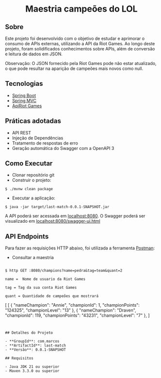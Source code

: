 
<h1 align="center">
  Maestria campeões do LOL
</h1>

## Sobre
Este projeto foi desenvolvido com o objetivo de estudar e aprimorar o consumo de APIs externas, utilizando a API da Riot Games. Ao longo deste projeto, foram solidificados conhecimentos sobre APIs, além de conversão e leitura de dados em JSON.

Observação: O JSON fornecido pela Riot Games pode não estar atualizado, o que pode resultar na aparição de campeões mais novos como null.

## Tecnologias
 
- [Spring Boot](https://spring.io/projects/spring-boot)
- [Spring MVC](https://docs.spring.io/spring-framework/reference/web/webmvc.html)
- [ApiRiot Games](https://developer.riotgames.com/apis)

## Práticas adotadas

- API REST
- Injeção de Dependências
- Tratamento de respostas de erro
- Geração automática do Swagger com a OpenAPI 3

## Como Executar

- Clonar repositório git
- Construir o projeto:
```
$ ./mvnw clean package
```
- Executar a aplicação:
```
$ java -jar target/last-match-0.0.1-SNAPSHOT.jar
```

A API poderá ser acessada em [localhost:8080](http://localhost:8080).
O Swagger poderá ser visualizado em [localhost:8080/swagger-ui.html](http://localhost:8080/swagger-ui.html)

## API Endpoints

Para fazer as requisições HTTP abaixo, foi utilizada a ferramenta [Postman](https://www.postman.com/):

- Consultar a maestria
```

$ http GET :8080/champions?name=pedra&tag=team&quant=2

name =  Nome de usuario da Riot Games

tag = Tag da sua conta Riot Games

quant = Quantidade de campeões que mostrará

```

[
  [
    {
        "nameChampion": "Annie",
        "championId": 1,
        "championPoints": "124325",
        "championLevel": "13"
    },
    {
        "nameChampion": "Draven",
        "championId": 119,
        "championPoints": "43231",
        "championLevel": "7"
    },
]

```


## Detalhes do Projeto

- **GroupId**: com.marcos
- **ArtifactId**: last-match
- **Versão**: 0.0.1-SNAPSHOT

## Requisitos

- Java JDK 21 ou superior
- Maven 3.3.0 ou superior
